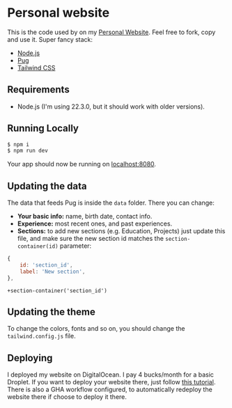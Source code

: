 # Personal website

This is the code used by on my [Personal Website](https://luanalbineli.com). Feel free to fork, copy and use it.
Super fancy stack:
- [Node.js](https://nodejs.org/en)
- [Pug](https://pugjs.org)
- [Tailwind CSS](https://tailwindcss.com)

## Requirements
- Node.js (I'm using 22.3.0, but it should work with older versions).

## Running Locally

```sh
$ npm i
$ npm run dev
```
Your app should now be running on [localhost:8080](http://localhost:8080/).

## Updating the data
The data that feeds Pug is inside the `data` folder. There you can change:
- **Your basic info:** name, birth date, contact info.
- **Experience:** most recent ones, and past experiences.
- **Sections:** to add new sections (e.g. Education, Projects) just update this file, and make sure the new section id matches the `section-container(id)` parameter:
```javascript
{
    id: 'section_id',
    label: 'New section',
},
```
```pug
+section-container('section_id')
```

## Updating the theme
To change the colors, fonts and so on, you should change the `tailwind.config.js` file.

## Deploying
I deployed my website on DigitalOcean. I pay 4 bucks/month for a basic Droplet.
If you want to deploy your website there, just follow [this tutorial](https://www.linkedin.com/pulse/deploying-nodejs-app-digitalocean-server-hayk-simonyan/).
There is also a GHA workflow configured, to automatically redeploy the website there if choose to deploy it there.
